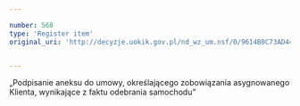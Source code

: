 ```yaml
---

number: 568
type: 'Register item'
original_uri: 'http://decyzje.uokik.gov.pl/nd_wz_um.nsf/0/9614B0C73AD44ADEC12572DD003295E4?OpenDocument'


---
```


„Podpisanie aneksu do umowy, określającego zobowiązania asygnowanego Klienta, wynikające z faktu odebrania samochodu”
